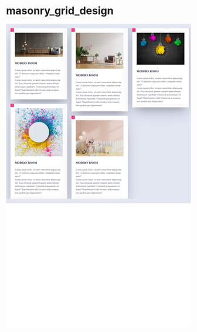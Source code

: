 # masonry_grid_design

![demo image 1](https://github.com/Sweety-Akter/masonry_grid_design/blob/main/view.png)